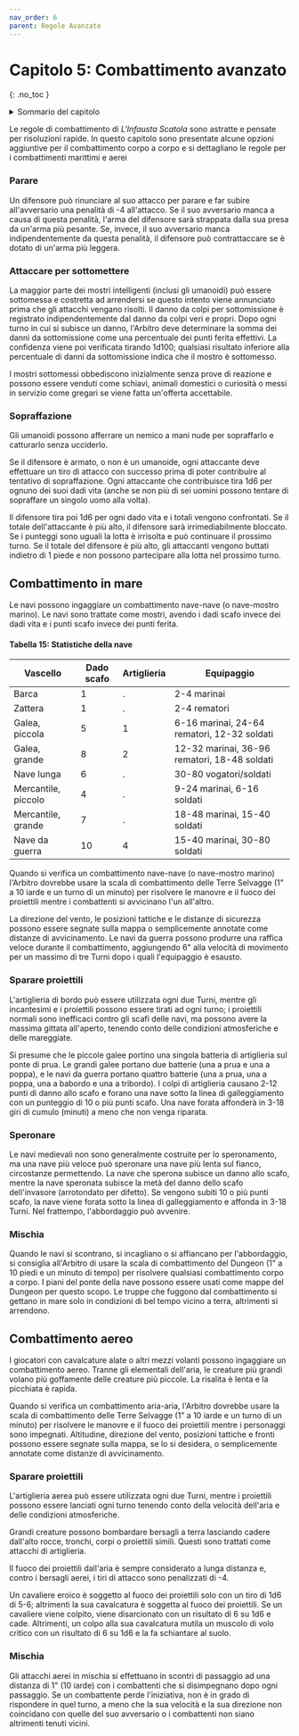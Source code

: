 ```yaml
---
nav_order: 6
parent: Regole Avanzate
---
```

# Capitolo 5: Combattimento avanzato
{: .no_toc }

<details markdown="block">
  <summary>
    Sommario del capitolo
  </summary>
  {: .text-delta }
1. TOC
{:toc}
</details>

Le regole di combattimento di *L'Infausta Scatola* sono astratte e pensate per risoluzioni rapide. In questo capitolo sono presentate alcune opzioni aggiuntive per il combattimento corpo a corpo e si dettagliano le regole per i combattimenti marittimi e aerei

### Parare
Un difensore può rinunciare al suo attacco per parare e far subire all'avversario una penalità di -4 all'attacco. Se il suo avversario manca a causa di questa penalità, l'arma del difensore sarà strappata dalla sua presa da un'arma più pesante. Se, invece, il suo avversario manca indipendentemente da questa penalità, il difensore può contrattaccare se è dotato di un'arma più leggera.

### Attaccare per sottomettere
La maggior parte dei mostri intelligenti (inclusi gli umanoidi) può essere sottomessa e costretta ad arrendersi se questo intento viene annunciato prima che gli attacchi vengano risolti. Il danno da colpi per sottomissione è registrato indipendentemente dal danno da colpi veri e propri. Dopo ogni turno in cui si subisce un danno, l'Arbitro deve determinare la somma dei danni da sottomissione come una percentuale dei punti ferita effettivi. La confidenza viene poi verificata tirando 1d100; qualsiasi risultato inferiore alla percentuale di danni da sottomissione indica che il mostro è sottomesso.

I mostri sottomessi obbediscono inizialmente senza prove di reazione e possono essere venduti come schiavi, animali domestici o curiosità o messi in servizio come gregari se viene fatta un'offerta accettabile.

### Sopraffazione
Gli umanoidi possono afferrare un nemico a mani nude per sopraffarlo e catturarlo senza ucciderlo.

Se il difensore è armato, o non è un umanoide, ogni attaccante deve effettuare un tiro di attacco con successo prima di poter contribuire al tentativo di sopraffazione. Ogni attaccante che contribuisce tira 1d6 per ognuno dei suoi dadi vita (anche se non più di sei uomini possono tentare di sopraffare un singolo uomo alla volta).

Il difensore tira poi 1d6 per ogni dado vita e i totali vengono confrontati. Se il totale dell'attaccante è più alto, il difensore sarà irrimediabilmente bloccato. Se i punteggi sono uguali la lotta è irrisolta e può continuare il prossimo turno. Se il totale del difensore è più alto, gli attaccanti vengono buttati indietro di 1 piede e non possono partecipare alla lotta nel prossimo turno.

## Combattimento in mare
Le navi possono ingaggiare un combattimento nave-nave (o nave-mostro marino). Le navi sono trattate come mostri, avendo i dadi scafo invece dei dadi vita e i punti scafo invece dei punti ferita.

#### Tabella 15: Statistiche della nave

| Vascello            | Dado scafo | Artiglieria | Equipaggio                                   |
|---------------------|------------|-------------|----------------------------------------------|
| Barca               | 1          | .           | 2-4 marinai                                  |
| Zattera             | 1          | .           | 2-4 rematori                                 |
| Galea, piccola      | 5          | 1           | 6-16 marinai, 24-64 rematori, 12-32 soldati  |
| Galea, grande       | 8          | 2           | 12-32 marinai, 36-96 rematori, 18-48 soldati |
| Nave lunga          | 6          | .           | 30-80 vogatori/soldati                       |
| Mercantile, piccolo | 4          | .           | 9-24 marinai, 6-16 soldati                   |
| Mercantile, grande  | 7          | .           | 18-48 marinai, 15-40 soldati                 |
| Nave da guerra      | 10         | 4           | 15-40 marinai, 30-80 soldati                 |

Quando si verifica un combattimento nave-nave (o nave-mostro marino) l'Arbitro dovrebbe usare la scala di combattimento delle Terre Selvagge (1" a 10 iarde e un turno di un minuto) per risolvere le manovre e il fuoco dei proiettili mentre i combattenti si avvicinano l'un all'altro.

La direzione del vento, le posizioni tattiche e le distanze di sicurezza possono essere segnate sulla mappa o semplicemente annotate come distanze di avvicinamento. Le navi da guerra possono produrre una raffica veloce durante il combattimento, aggiungendo 6" alla velocità di movimento per un massimo di tre Turni dopo i quali l'equipaggio è esausto.

### Sparare proiettili
L'artiglieria di bordo può essere utilizzata ogni due Turni, mentre gli incantesimi e i proiettili possono essere tirati ad ogni turno; i proiettili normali sono inefficaci contro gli scafi delle navi, ma possono avere la massima gittata all'aperto, tenendo conto delle condizioni atmosferiche e delle mareggiate.

Si presume che le piccole galee portino una singola batteria di artiglieria sul ponte di prua. Le grandi galee portano due batterie (una a prua e una a poppa), e le navi da guerra portano quattro batterie (una a prua, una a poppa, una a babordo e una a tribordo). I colpi di artiglieria causano 2-12 punti di danno allo scafo e forano una nave sotto la linea di galleggiamento con un punteggio di 10 o più punti scafo. Una nave forata affonderà in 3-18 giri di cumulo (minuti) a meno che non venga riparata.

### Speronare
Le navi medievali non sono generalmente costruite per lo speronamento, ma una nave più veloce può speronare una nave più lenta sul fianco, circostanze permettendo. La nave che sperona subisce un danno allo scafo, mentre la nave speronata subisce la metà del danno dello scafo dell'invasore (arrotondato per difetto). Se vengono subiti 10 o più punti scafo, la nave viene forata sotto la linea di galleggiamento e affonda in 3-18 Turni. Nel frattempo, l'abbordaggio può avvenire.

### Mischia
Quando le navi si scontrano, si incagliano o si affiancano per l'abbordaggio, si consiglia all'Arbitro di usare la scala di combattimento del Dungeon (1" a 10 piedi e un minuto di tempo) per risolvere qualsiasi combattimento corpo a corpo. I piani del ponte della nave possono essere usati come mappe del Dungeon per questo scopo. Le truppe che fuggono dal combattimento si gettano in mare solo in condizioni di bel tempo vicino a terra, altrimenti si arrendono.

## Combattimento aereo
I giocatori con cavalcature alate o altri mezzi volanti possono ingaggiare un combattimento aereo. Tranne gli elementali dell'aria, le creature più grandi volano più goffamente delle creature più piccole. La risalita è lenta e la picchiata è rapida.

Quando si verifica un combattimento aria-aria, l'Arbitro dovrebbe usare la scala di combattimento delle Terre Selvagge (1" a 10 iarde e un turno di un minuto) per risolvere le manovre e il fuoco dei proiettili mentre i personaggi sono impegnati. Altitudine, direzione del vento, posizioni tattiche e fronti possono essere segnate sulla mappa, se lo si desidera, o semplicemente annotate come distanze di avvicinamento.

### Sparare proiettili
L'artiglieria aerea può essere utilizzata ogni due Turni, mentre i proiettili possono essere lanciati ogni turno tenendo conto della velocità dell'aria e delle condizioni atmosferiche.

Grandi creature possono bombardare bersagli a terra lasciando cadere dall'alto rocce, tronchi, corpi o proiettili simili. Questi sono trattati come attacchi di artiglieria.

Il fuoco dei proiettili dall'aria è sempre considerato a lunga distanza e, contro i bersagli aerei, i tiri di attacco sono penalizzati di -4.

Un cavaliere eroico è soggetto al fuoco dei proiettili solo con un tiro di 1d6 di 5-6; altrimenti la sua cavalcatura è soggetta al fuoco dei proiettili. Se un cavaliere viene colpito, viene disarcionato con un risultato di 6 su 1d6 e cade. Altrimenti, un colpo alla sua cavalcatura mutila un muscolo di volo critico con un risultato di 6 su 1d6 e la fa schiantare al suolo.

### Mischia
Gli attacchi aerei in mischia si effettuano in scontri di passaggio ad una distanza di 1" (10 iarde) con i combattenti che si disimpegnano dopo ogni passaggio. Se un combattente perde l'iniziativa, non è in grado di rispondere in quel turno, a meno che la sua velocità e la sua direzione non coincidano con quelle del suo avversario o i combattenti non siano altrimenti tenuti vicini.
